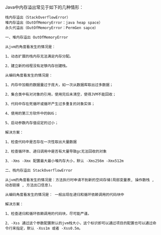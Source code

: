 Java中内存溢出常见于如下的几种情形：

    栈内存溢出（StackOverflowError）
    堆内存溢出（OutOfMemoryError：java heap space）
    永久代溢出（OutOfMemoryError：PermGen sapce）
```text
一、堆内存溢出 OutOfMemoryError

从jvm的角度看发生的情况是：

1、动态扩展的栈内存无法满足内存分配。

2、建立新的线程没有足够内存创建栈。

从编码角度看发生的情况是：

1、内存中加载的数据量过于庞大，如一次从数据库取出过多数据；

2、集合类中有对对象的引用，使用完后未清空，使得JVM不能回收；   

3、代码中存在死循环或循环产生过多重复的对象实体；

4、使用的第三方软件中的BUG；    

5、启动参数内存值设定的过小；

解决方案：

1、检查代码中是否存在一次性取出大量数据

2、检查循环体、递归调用中是否有大量导致gc无法回收的对象

3、-Xms -Xmx 配置最大最小堆内存大小，默认 -Xms256m -Xmx512m

二、栈内存溢出 StackOverflowError

从jvm的角度看发生的情况是：方法执行时申请不到新的空间存储(局部变量表, 操作数栈 , 动态链接 , 方法出口信息)。

从编码角度看发生的情况是： 一般出现在递归和循环依赖调用的代码块中

解决方案：

1、检查递归和循环依赖调用的代码块，尽可能严谨。

2、-Xss 通过这个参数配置默认的jvm栈大小，这个标识即可以通过项目的配置也可以通过命令行来指定，默认 -Xss1m 或者 -Xss0.5m。

```
